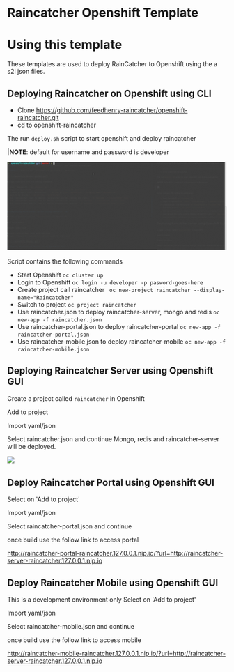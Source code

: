 # Raincatcher Openshift Template

# Using this template

These templates are used to deploy RainCatcher to Openshift using the a s2i json files.

## Deploying Raincatcher on Openshift using CLI

- Clone https://github.com/feedhenry-raincatcher/openshift-raincatcher.git
- cd to openshift-raincatcher

The run ``deploy.sh`` script to start openshift and deploy raincatcher

|**NOTE**: default for username and password is developer 

![](./deploy.gif)

Script contains the following commands

- Start Openshift ``oc cluster up``
- Login to Openshift ``oc login -u developer -p pasword-goes-here``
- Create project call raincatcher `` oc new-project raincatcher --display-name="Raincatcher"``
- Switch to project ``oc project raincatcher``
- Use raincatcher.json to deploy raincatcher-server, mongo and redis ``oc new-app -f raincatcher.json``
- Use raincatcher-portal.json to deploy raincatcher-portal ``oc new-app -f raincatcher-portal.json``
- Use raincatcher-mobile.json to deploy raincatcher-mobile ``oc new-app -f raincatcher-mobile.json``


## Deploying Raincatcher Server using Openshift GUI

Create a project called `raincatcher` in Openshift

Add to project

Import yaml/json

Select raincatcher.json and continue 
Mongo, redis and raincatcher-server will be deployed. 

![](./openshift-deploy.gif)

## Deploy Raincatcher Portal using Openshift GUI

Select on 'Add to project'

Import yaml/json

Select raincatcher-portal.json and continue

once build use the follow link to access portal

http://raincatcher-portal-raincatcher.127.0.0.1.nip.io/?url=http://raincatcher-server-raincatcher.127.0.0.1.nip.io

## Deploy Raincatcher Mobile using Openshift GUI

This is a development environment only
Select on 'Add to project'

Import yaml/json

Select raincatcher-mobile.json and continue

once build use the follow link to access mobile

http://raincatcher-mobile-raincatcher.127.0.0.1.nip.io/?url=http://raincatcher-server-raincatcher.127.0.0.1.nip.io